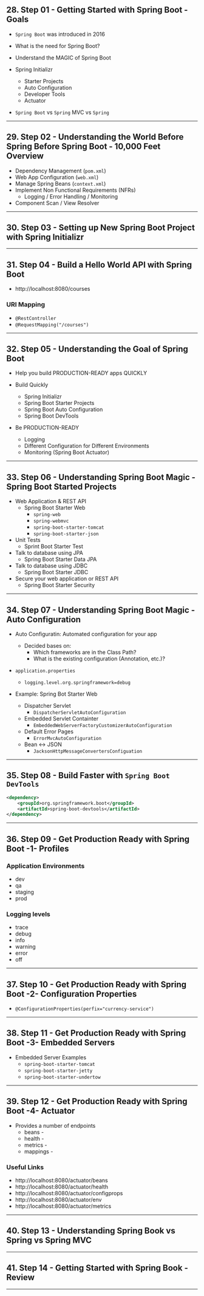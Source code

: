 ## 28. Step 01 - Getting Started with Spring Boot - Goals

* `Spring Boot` was introduced in 2016
* What is the need for Spring Boot?
* Understand the MAGIC of Spring Boot

* Spring Initializr
    * Starter Projects
    * Auto Configuration
    * Developer Tools
    * Actuator

* `Spring Boot` vs `Spring` MVC vs `Spring`

***

## 29. Step 02 - Understanding the World Before Spring Before Spring Boot - 10,000 Feet Overview

* Dependency Management (`pom.xml`)
* Web App Configuration (`web.xml`)
* Manage Spring Beans (`context.xml`)
* Implement Non Functional Requirements (NFRs)
    * Logging / Error Handling / Monitoring
* Component Scan / View Resolver

***

## 30. Step 03 - Setting up New Spring Boot Project with Spring Initializr

***

## 31. Step 04 - Build a Hello World API with Spring Boot

* http://localhost:8080/courses

### URI Mapping
* `@RestController`
* `@RequestMapping("/courses")`

***

## 32. Step 05 - Understanding the Goal of Spring Boot

* Help you build PRODUCTION-READY apps QUICKLY
* Build Quickly
    * Spring Initializr
    * Spring Boot Starter Projects
    * Spring Boot Auto Configuration
    * Spring Boot DevTools

* Be PRODUCTION-READY
    * Logging
    * Different Configuration for Different Environments
    * Monitoring (Spring Boot Actuator)

***

## 33. Step 06 - Understanding Spring Boot Magic - Spring Boot Started Projects

* Web Application & REST API
    * Spring Boot Starter Web
        * `spring-web`
        * `spring-webmvc`
        * `spring-boot-starter-tomcat`
        * `spring-boot-starter-json`
* Unit Tests
    * Sprint Boot Starter Test
* Talk to database using JPA
    * Spring Boot Starter Data JPA
* Talk to database using JDBC
    * Spring Boot Starter JDBC
* Secure your web application or REST API
    * Spring Boot Starter Security

***

## 34. Step 07 - Understanding Spring Boot Magic - Auto Configuration

* Auto Configuratin: Automated configuration for your app
    * Decided bases on:
        * Which frameworks are in the Class Path?
        * What is the existing configuration (Annotation, etc.)?

* `application.properties`
    * `logging.level.org.springframework=debug`

* Example: Spring Bot Starter Web
    * Dispatcher Servlet
        * `DispatcherServletAutoConfiguration`
    * Embedded Servlet Containter
        * `EmbeddedWebServerFactoryCustomizerAutoConfiguration`
    * Default Error Pages
        * `ErrorMvcAutoConfiguration`
    * Bean <-> JSON
        * `JacksonHttpMessageConvertersConfiguation`

***

## 35. Step 08 - Build Faster with `Spring Boot DevTools`

```xml
<dependency>
    <groupId>org.springframework.boot</groupId>
    <artifactId>spring-boot-devtools</artifactId>
</dependency>
```

***

## 36. Step 09 - Get Production Ready with Spring Boot -1- Profiles

### Application Environments
* dev
* qa
* staging
* prod

### Logging levels
* trace
* debug
* info
* warning
* error
* off

***

## 37. Step 10 - Get Production Ready with Spring Boot -2- Configuration Properties

* `@ConfigurationProperties(perfix="currency-service")`

***

## 38. Step 11 - Get Production Ready with Spring Boot -3- Embedded Servers

* Embedded Server Examples
    * `spring-boot-starter-tomcat`
    * `spring-boot-starter-jetty`
    * `spring-boot-starter-undertow`

***

## 39. Step 12 - Get Production Ready with Spring Boot -4- Actuator

* Provides a number of endpoints
    * beans - 
    * health - 
    * metrics - 
    * mappings - 

### Useful Links
* http://localhost:8080/actuator/beans
* http://localhost:8080/actuator/health
* http://localhost:8080/actuator/configprops
* http://localhost:8080/actuator/env
* http://localhost:8080/actuator/metrics

***

## 40. Step 13 - Understanding Spring Book vs Spring vs Spring MVC

***

## 41. Step 14 - Getting Started with Spring Book - Review

***
